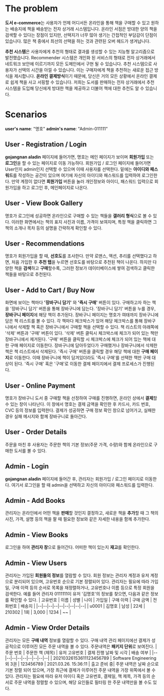 ﻿# The problem

**도서 e-commerce**는 사용자가 언제 어디서든 온라인을 통해 책을 구매할 수 있고 원하는 배송지에 책을 배송받는 전자 상거래 시스템입니다. 온라인 서점은 방대한 양의 책을 검색할 수 있다는 장점이 있지만, 선택지가 너무 많아 생기는 간접적인 부담감이 단점이 있습니다. 많은 책 중에서 최선의 선택을 하는 것과 관련된 오버 헤드가 생겨납니다. 

**추천 시스템**은 사용자에게 추천의 형태로 결과를 생성할 수 있는 지능형 알고리즘으로 발전했습니다. Recommender 시스템은 개인화 된 서비스의 형태로 전자 상거래에서 네트워크 보안에 이르기까지 모든 도메인에서 구현 될 수 있습니다. 추천 시스템으로 사용자가 선택의 시간을 아낄 수 있습니다. 이는 구매자에게 책을 추천하는 새로운 접근 방식을 제시합니다. **온라인 결제방식**이기 때문에, 당신은 거의 모든 상황에서 온라인 결제로 쉽게 책을 사고 서핑할 수 있습니다. 저희는 도서를 판매하는 전자 상거래에서 추천 시스템을 도입해 당신에게 방대한 책을 제공하고 더불어 책에 대한 추천도 알 수 있습니다. 


# Scenarios

**user's name**: "명호" 
**admin's name**: "Admin-011111"

## User - Registration / Login

**gojangnan aladin** 페이지에 들어가면, 명호는 메인 페이지가 보이며 **회원가입** 또는 **로그인**을 할 수 있는 페이지로 이동 가능하다. 회원가입 / 로그인 페이지에 들어가면 User인지 admin인지 선택할 수 있으며 이때 사용자를 선택한다. 밑에는 **아이디와 패스워드**를 작성하는 공간이 있으며 여기에 자신의 아이디와 패스워드를 입력하여 로그인한다. 만약 계정이 없다면 **회원가입** 버튼을 눌러 개인정보와 아이디, 패스워드 입력으로 회원가입을 하고 로그인 후, 메인페이지로 나온다. 

## User - View Book Gallery

명호가 로그인에 성공하면 온라인으로 구매할 수 있는 책들을 **갤러리 형식**으로 볼 수 있다. 이러한 화면에서는 책의 표지 사진과 이름, 가격이 보여지며, 특정 책을 클릭하면 그 책의 소개나 목차 등의 설명을 간략하게 확인할 수 있다. 

## User - Recommendations

명호가 회원가입을 할 때, **선호도**를 조사한다. 만약 로맨스, 액션, 추리를 선택했다고 하면, 처음 가입한 후 **추천 탭**을 누르면 선호도를 바탕으로 추천된 책이 나온다. 하지만 다양한 책을 **검색**하고 **구매**할수록, 그러한 정보가 데이터베이스에 쌓여 검색하고 클릭한 책들을 바탕으로 추천된다.

## User - Add to Cart / Buy Now

화면에 보이는 책마다 **'장바구니 담기'** 와 **'즉시 구매'** 버튼이 있다. 구매하고자 하는 책을 '장바구니 담기' 버튼을 통해 장바구니에 담는다. '장바구니 담기' 버튼을 누를 경우, **장바구니 페이지**에 해당 책이 추가된다. 장바구니 페이지는 명호가 여태까지 장바구니에 담은 책 리스트를 볼 수 있다. 각 책마다 체크박스가 있어 해당 체크박스를 통해 장바구니에서 삭제할 책 혹은 장바구니에서 구매할 책을 선택할 수 있다. 책 리스트의 아래쪽에 '삭제' 버튼과 '구매' 버튼이 있다. '삭제' 버튼 클릭시 체크박스에 체크가 되어 있는 책만 장바구니에서 제거된다. '구매' 버튼을 클릭할 시 체크박스에 체크가 되어 있는 책에 대한 구매 페이지로 이동한다. 장바구니에 담아두었다가 구매했거나 장바구니에서 삭제한 책은 책 리스트에서 삭제된다. '즉시 구매' 버튼을 클릭할 경우 해당 책에 대한 **구매 페이지**로 이동한다. 이때 장바구니에 책이 담겨있더라도 '즉시 구매'를 선택한 책만 구매 대상이 된다. '즉시 구매' 혹은 '구매'로 이동한 결제 페이지에서 결제 프로세스가 진행된다.

## User - Online Payment

명호가 장바구니 도서 중 구매할 책을 선정하여 구매를 진행하면, 온라인 상에서 **결제**할 수 있는 창이 나타난다.  이 창에서 명호는 결제 금액을 확인한 후 카드사, 카드 번호, CVC 등의 정보를 입력한다. 결제가 성공하면 구매 정보 확인 창으로 넘어가고, 실패한 경우 실패 메시지와 함께 장바구니로 돌아간다. 

## User - Order Details

주문을 마친 후 사용자는 주문한 책의 기본 정보(주문 가격, 수량)와 함께 온라인으로 구매한 도서를 볼 수 있다. 


## Admin - Login

**gojangnan aladin** 페이지에 들어간 후, 관리자는 회원가입 / 로그인 페이지로 이동한다. 여기서 로그인을 할 때 admin을 선택하고 자신의 아이디와 패스워드를 입력한다. 

## Admin - Add Books

관리자는 온라인에서 어떤 책을 **판매**할 것인지 결정하고, 새로운 책을 **추가**할 때 그 책의 사진, 가격, 설명 등의 책을 팔 때 필요한 정보와 같은 자세한 내용을 함께 추가한다.

## Admin - View Books

로그인을 하여 **관리자 창**으로 들어간다. 어떠한 책이 있는지 **재고**를 확인한다. 

## Admin - View Users

관리자는 가입된 **회원들의 정보**를 열람할 수 있다. 회원 정보는 관리자 계정과 유저 계정으로 분리되어 있으며, 고유번호 순으로 기본 정렬되어 있다. 관리자는 필요에 따라 가입일, 구매 이력 등의 순서로 목록을 재정렬하거나, 고유번호나 이름 등으로 특정 회원을 검색한다.
예를 들어 관리자 0111111이 유저 '김명호'의 정보를 찾으면, 다음과 같은 정보를 확인할 수 있다.
| 고유번호 | 이름 | 성별 | 나이 | 가입일 | 구매 이력 | 구매 금액 | 전화번호 | 배송지 |
|--|--|--|--|--|--|--|--|--|
| u0001 | 김명호 | 남성 | 22세 | 210302 | 1회 | 3,000 | 1234 | ~~ |


## Admin - View Order Details

관리자는 모든 **구매 내역** 정보를 열람할 수 있다. 구매 내역 관리 페이지에선 결제가 성공적으로 이루어진 모든 주문 내역을 볼 수 있다. 주문내역은 **패키지 단위**로 보여진다. 
| 주문 번호 | 주문한 책 (제목) | 유저 고유번호 | 결제 진행 날짜 및 시각 | 배송 여부 |
|--|--|--|--|--|--|--|--|--|
| 20210326153611123456789 | Software Engineering 외 3권 | 123456789 | 2021.03.26. 15:36:11 | 출고 준비 중|
주문 내역은 날짜 순으로 기본 정렬 되어 있으며, 가장 최근에 결제가 이루어진 주문 내역을 가장 위쪽에서 볼 수 있다. 관리자는 필요에 따라 유저 아이디 혹은 고유번호, 결제일, 책 제목, 가격 등의 순서로 주문 내역을 정렬할 수 있으며, 해당 요인들로 필터링 한 주문 내역만을 볼 수도 있다. 
